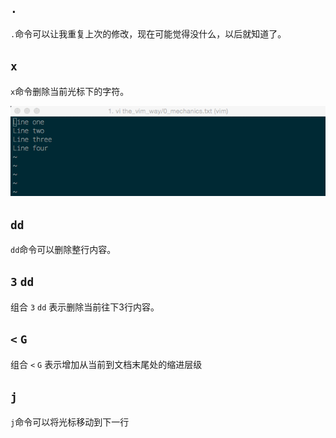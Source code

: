 <!--
@Author: BoHai <bohai>
@Date:   2016-12-06T23:52:17+08:00
@Email:  bohai@100.com
@Last modified by:   bohai
@Last modified time: 2016-12-11T23:28:09+08:00
-->



## `.`
`.`命令可以让我重复上次的修改，现在可能觉得没什么，以后就知道了。

## `x`
`x`命令删除当前光标下的字符。

![](./images/1_1.gif)



## `dd`
`dd`命令可以删除整行内容。

## `3` `dd`
组合 `3` `dd` 表示删除当前往下3行内容。

## `<` `G`
组合 `<` `G` 表示增加从当前到文档末尾处的缩进层级

## `j`
`j`命令可以将光标移动到下一行
